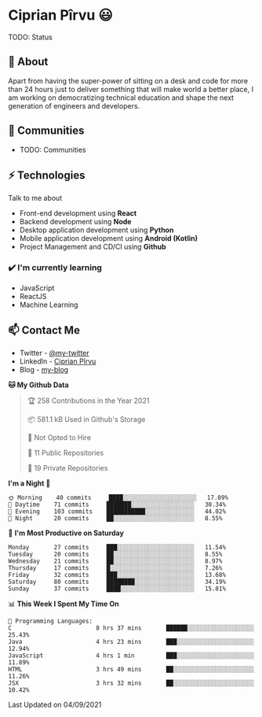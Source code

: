 # Ciprian Pîrvu 😃

TODO: Status

## 🧐 About

Apart from having the super-power of sitting on a desk and code for more than 24 hours just to deliver something that will make world a better place, I am working on democratizing technical education and shape the next generation of engineers and developers.

## 👯 Communities

-   TODO: Communities

## ⚡ Technologies

Talk to me about

-   Front-end development using **React**
-   Backend development using **Node**
-   Desktop application development using **Python**
-   Mobile application development using **Android (Kotlin)**
-   Project Management and CD/CI using **Github**

### ✔️ I'm currently learning

-   JavaScript
-   ReactJS
-   Machine Learning

## 📫 Contact Me

-   Twitter - [@my-twitter]()
-   LinkedIn - [Ciprian Pîrvu](https://www.linkedin.com/in/p%C3%AErvu-ciprian-cristian-4415991b1/)
-   Blog - [my-blog]()

<!--START_SECTION:waka-->
**🐱 My Github Data** 

> 🏆 258 Contributions in the Year 2021
 > 
> 📦 581.1 kB Used in Github's Storage 
 > 
> 🚫 Not Opted to Hire
 > 
> 📜 11 Public Repositories 
 > 
> 🔑 19 Private Repositories  
 > 
**I'm a Night 🦉** 

```text
🌞 Morning    40 commits     ████░░░░░░░░░░░░░░░░░░░░░   17.09% 
🌆 Daytime    71 commits     ███████░░░░░░░░░░░░░░░░░░   30.34% 
🌃 Evening    103 commits    ███████████░░░░░░░░░░░░░░   44.02% 
🌙 Night      20 commits     ██░░░░░░░░░░░░░░░░░░░░░░░   8.55%

```
📅 **I'm Most Productive on Saturday** 

```text
Monday       27 commits     ███░░░░░░░░░░░░░░░░░░░░░░   11.54% 
Tuesday      20 commits     ██░░░░░░░░░░░░░░░░░░░░░░░   8.55% 
Wednesday    21 commits     ██░░░░░░░░░░░░░░░░░░░░░░░   8.97% 
Thursday     17 commits     █░░░░░░░░░░░░░░░░░░░░░░░░   7.26% 
Friday       32 commits     ███░░░░░░░░░░░░░░░░░░░░░░   13.68% 
Saturday     80 commits     ████████░░░░░░░░░░░░░░░░░   34.19% 
Sunday       37 commits     ████░░░░░░░░░░░░░░░░░░░░░   15.81%

```


📊 **This Week I Spent My Time On** 

```text
💬 Programming Languages: 
C                        8 hrs 37 mins       ██████░░░░░░░░░░░░░░░░░░░   25.43% 
Java                     4 hrs 23 mins       ███░░░░░░░░░░░░░░░░░░░░░░   12.94% 
JavaScript               4 hrs 1 min         ███░░░░░░░░░░░░░░░░░░░░░░   11.89% 
HTML                     3 hrs 49 mins       ██░░░░░░░░░░░░░░░░░░░░░░░   11.26% 
JSX                      3 hrs 32 mins       ██░░░░░░░░░░░░░░░░░░░░░░░   10.42%

```


 Last Updated on 04/09/2021
<!--END_SECTION:waka-->
